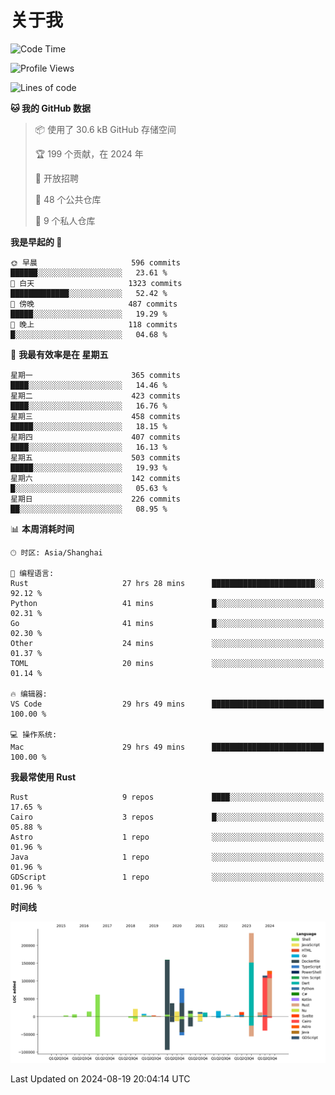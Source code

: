 # 关于我

<!--START_SECTION:waka-->
![Code Time](http://img.shields.io/badge/Code%20Time-3%2C061%20hrs%2039%20mins-blue)

![Profile Views](http://img.shields.io/badge/%E4%B8%AA%E4%BA%BA%E8%B5%84%E6%96%99%E8%A7%82%E7%9C%8B%E6%AC%A1%E6%95%B0-0-blue)

![Lines of code](https://img.shields.io/badge/%E4%BB%8E%E3%80%8CHello%20World%E3%80%8D%E8%B5%B7%E6%88%91%E5%B7%B2%E7%BB%8F%E5%86%99%E4%BA%86-971.3%20thousand%20%E8%A1%8C%E4%BB%A3%E7%A0%81-blue)

**🐱 我的 GitHub 数据** 

> 📦  使用了 30.6 kB GitHub 存储空间 
 > 
> 🏆 199 个贡献，在 2024 年
 > 
> 💼 开放招聘
 > 
> 📜 48 个公共仓库 
 > 
> 🔑 9 个私人仓库 
 > 
**我是早起的 🐤** 

```text
🌞 早晨                     596 commits         ██████░░░░░░░░░░░░░░░░░░░   23.61 % 
🌆 白天                     1323 commits        █████████████░░░░░░░░░░░░   52.42 % 
🌃 傍晚                     487 commits         █████░░░░░░░░░░░░░░░░░░░░   19.29 % 
🌙 晚上                     118 commits         █░░░░░░░░░░░░░░░░░░░░░░░░   04.68 % 
```
📅 **我最有效率是在 星期五** 

```text
星期一                      365 commits         ████░░░░░░░░░░░░░░░░░░░░░   14.46 % 
星期二                      423 commits         ████░░░░░░░░░░░░░░░░░░░░░   16.76 % 
星期三                      458 commits         █████░░░░░░░░░░░░░░░░░░░░   18.15 % 
星期四                      407 commits         ████░░░░░░░░░░░░░░░░░░░░░   16.13 % 
星期五                      503 commits         █████░░░░░░░░░░░░░░░░░░░░   19.93 % 
星期六                      142 commits         █░░░░░░░░░░░░░░░░░░░░░░░░   05.63 % 
星期日                      226 commits         ██░░░░░░░░░░░░░░░░░░░░░░░   08.95 % 
```


📊 **本周消耗时间** 

```text
🕑︎ 时区: Asia/Shanghai

💬 编程语言: 
Rust                     27 hrs 28 mins      ███████████████████████░░   92.12 % 
Python                   41 mins             █░░░░░░░░░░░░░░░░░░░░░░░░   02.31 % 
Go                       41 mins             █░░░░░░░░░░░░░░░░░░░░░░░░   02.30 % 
Other                    24 mins             ░░░░░░░░░░░░░░░░░░░░░░░░░   01.37 % 
TOML                     20 mins             ░░░░░░░░░░░░░░░░░░░░░░░░░   01.14 % 

🔥 编辑器: 
VS Code                  29 hrs 49 mins      █████████████████████████   100.00 % 

💻 操作系统: 
Mac                      29 hrs 49 mins      █████████████████████████   100.00 % 
```

**我最常使用 Rust** 

```text
Rust                     9 repos             ████░░░░░░░░░░░░░░░░░░░░░   17.65 % 
Cairo                    3 repos             █░░░░░░░░░░░░░░░░░░░░░░░░   05.88 % 
Astro                    1 repo              ░░░░░░░░░░░░░░░░░░░░░░░░░   01.96 % 
Java                     1 repo              ░░░░░░░░░░░░░░░░░░░░░░░░░   01.96 % 
GDScript                 1 repo              ░░░░░░░░░░░░░░░░░░░░░░░░░   01.96 % 
```



**时间线**

![Lines of Code chart](https://raw.githubusercontent.com/catusax/catusax/master/assets/bar_graph.png)


 Last Updated on 2024-08-19 20:04:14 UTC
<!--END_SECTION:waka-->
